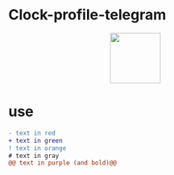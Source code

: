 # Clock-profile-telegram
<p align="center">
  <img src="https://cdn.jsdelivr.net/npm/programming-languages-logos/src/python/python.png" height="100">
</p>

# use


```diff
- text in red
+ text in green
! text in orange
# text in gray
@@ text in purple (and bold)@@
```


